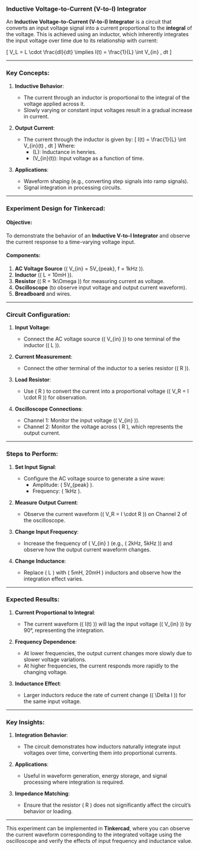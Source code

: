 ### **Inductive Voltage-to-Current (V-to-I) Integrator**

An **Inductive Voltage-to-Current (V-to-I) Integrator** is a circuit that converts an input voltage signal into a current proportional to the **integral** of the voltage. This is achieved using an inductor, which inherently integrates the input voltage over time due to its relationship with current:

\[
V_L = L \cdot \frac{dI}{dt} \implies I(t) = \frac{1}{L} \int V_{in} \, dt
\]

---

### **Key Concepts**:

1. **Inductive Behavior**:
   - The current through an inductor is proportional to the integral of the voltage applied across it.
   - Slowly varying or constant input voltages result in a gradual increase in current.

2. **Output Current**:
   - The current through the inductor is given by:
     \[
     I(t) = \frac{1}{L} \int V_{in}(t) \, dt
     \]
     Where:
     - \(L\): Inductance in henries.
     - \(V_{in}(t)\): Input voltage as a function of time.

3. **Applications**:
   - Waveform shaping (e.g., converting step signals into ramp signals).
   - Signal integration in processing circuits.

---

### **Experiment Design for Tinkercad**:

#### **Objective**:
To demonstrate the behavior of an **Inductive V-to-I Integrator** and observe the current response to a time-varying voltage input.

#### **Components**:
1. **AC Voltage Source** (\( V_{in} = 5V_{peak}, f = 1kHz \)).
2. **Inductor** (\( L = 10mH \)).
3. **Resistor** (\( R = 1k\Omega \)) for measuring current as voltage.
4. **Oscilloscope** (to observe input voltage and output current waveform).
5. **Breadboard** and wires.

---

### **Circuit Configuration**:

1. **Input Voltage**:
   - Connect the AC voltage source (\( V_{in} \)) to one terminal of the inductor (\( L \)).

2. **Current Measurement**:
   - Connect the other terminal of the inductor to a series resistor (\( R \)).

3. **Load Resistor**:
   - Use \( R \) to convert the current into a proportional voltage (\( V_R = I \cdot R \)) for observation.

4. **Oscilloscope Connections**:
   - Channel 1: Monitor the input voltage (\( V_{in} \)).
   - Channel 2: Monitor the voltage across \( R \), which represents the output current.

---

### **Steps to Perform**:

1. **Set Input Signal**:
   - Configure the AC voltage source to generate a sine wave:
     - Amplitude: \( 5V_{peak} \).
     - Frequency: \( 1kHz \).

2. **Measure Output Current**:
   - Observe the current waveform (\( V_R = I \cdot R \)) on Channel 2 of the oscilloscope.

3. **Change Input Frequency**:
   - Increase the frequency of \( V_{in} \) (e.g., \( 2kHz, 5kHz \)) and observe how the output current waveform changes.

4. **Change Inductance**:
   - Replace \( L \) with \( 5mH, 20mH \) inductors and observe how the integration effect varies.

---

### **Expected Results**:

1. **Current Proportional to Integral**:
   - The current waveform (\( I(t) \)) will lag the input voltage (\( V_{in} \)) by 90°, representing the integration.

2. **Frequency Dependence**:
   - At lower frequencies, the output current changes more slowly due to slower voltage variations.
   - At higher frequencies, the current responds more rapidly to the changing voltage.

3. **Inductance Effect**:
   - Larger inductors reduce the rate of current change (\( \Delta I \)) for the same input voltage.

---

### **Key Insights**:

1. **Integration Behavior**:
   - The circuit demonstrates how inductors naturally integrate input voltages over time, converting them into proportional currents.

2. **Applications**:
   - Useful in waveform generation, energy storage, and signal processing where integration is required.

3. **Impedance Matching**:
   - Ensure that the resistor \( R \) does not significantly affect the circuit’s behavior or loading.

---

This experiment can be implemented in **Tinkercad**, where you can observe the current waveform corresponding to the integrated voltage using the oscilloscope and verify the effects of input frequency and inductance value.
